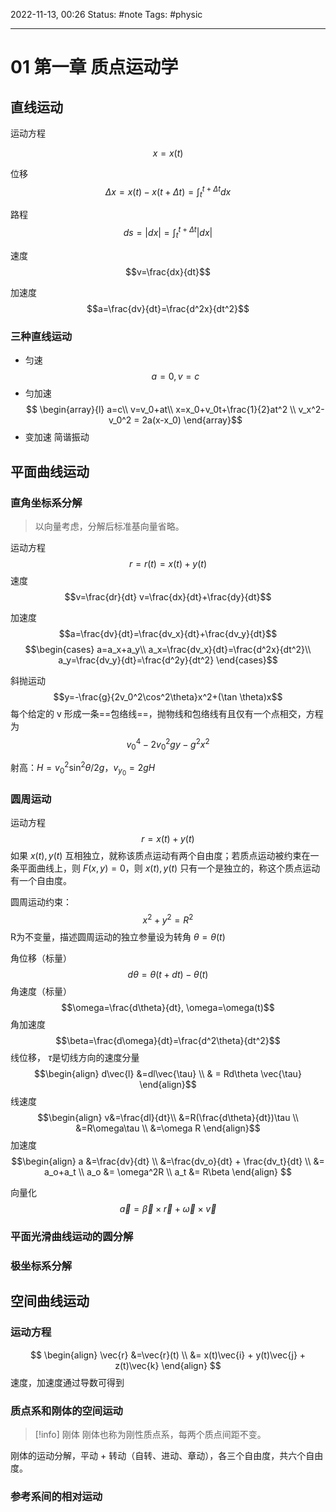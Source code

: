 2022-11-13, 00:26
Status: #note
Tags: #physic

---

# 01 第一章 质点运动学

## 直线运动

运动方程 

 $$x = x(t)$$

位移
 $$\Delta{x} = x(t) - x(t + \Delta{t}) = \int_t^{t+\Delta t}dx$$

路程
 $$ds = |dx|=\int_t^{t+\Delta t}|dx|$$

速度
 $$v=\frac{dx}{dt}$$

加速度
$$a=\frac{dv}{dt}=\frac{d^2x}{dt^2}$$

### 三种直线运动

- 匀速
$$a = 0, v = c$$
- 匀加速
$$
\begin{array}{l}
a=c\\
v=v_0+at\\
x=x_0+v_0t+\frac{1}{2}at^2 \\
v_x^2-v_0^2 = 2a(x-x_0)
\end{array}$$
- 变加速
简谐振动

## 平面曲线运动
### 直角坐标系分解

> 以向量考虑，分解后标准基向量省略。

运动方程
$$r = r(t)=x(t) + y(t)$$
速度
$$v=\frac{dr}{dt} v=\frac{dx}{dt}+\frac{dy}{dt}$$

加速度
$$a=\frac{dv}{dt}=\frac{dv_x}{dt}+\frac{dv_y}{dt}$$
$$\begin{cases}
a=a_x+a_y\\
a_x=\frac{dv_x}{dt}=\frac{d^2x}{dt^2}\\
a_y=\frac{dv_y}{dt}=\frac{d^2y}{dt^2}
\end{cases}$$

斜抛运动
$$y=-\frac{g}{2v_0^2\cos^2\theta}x^2+(\tan \theta)x$$
每个给定的 v 形成一条==包络线==，抛物线和包络线有且仅有一个点相交，方程为
$$v_0^4-2v_0^2gy-g^2x^2$$

射高：$H=v_0^2\sin^2\theta/2g$，$v_{y_0}=2gH$

### 圆周运动

运动方程
$$r=x(t)+y(t)$$
如果 $x(t), y(t)$ 互相独立，就称该质点运动有两个自由度；若质点运动被约束在一条平面曲线上，则 $F(x,y)=0$，则 $x(t),y(t)$ 只有一个是独立的，称这个质点运动有一个自由度。

圆周运动约束：
$$x^2+y^2=R^2$$
R为不变量，描述圆周运动的独立参量设为转角 $\theta = \theta(t)$

角位移（标量）
$$d\theta=\theta(t+dt)-\theta(t)$$
角速度（标量）
$$\omega=\frac{d\theta}{dt}, \omega=\omega(t)$$
角加速度
$$\beta=\frac{d\omega}{dt}=\frac{d^2\theta}{dt^2}$$
线位移， $\tau$是切线方向的速度分量
$$\begin{align}
d\vec{l} &=dl\vec{\tau} \\
& = Rd\theta \vec{\tau}
\end{align}$$
线速度
$$\begin{align}
v&=\frac{dl}{dt}\\
&=R(\frac{d\theta}{dt})\tau \\
&=R\omega\tau \\
&=\omega R
\end{align}$$
加速度
$$\begin{align}
a &=\frac{dv}{dt} \\
&=\frac{dv_o}{dt} + \frac{dv_t}{dt} \\
&= a_o+a_t \\
a_o &= \omega^2R \\
a_t &= R\beta
\end{align}
$$

向量化
$$\vec{a}=\vec{\beta} \times \vec{r} + \vec{\omega} \times \vec{v}$$

### 平面光滑曲线运动的圆分解

### 极坐标系分解

## 空间曲线运动

### 运动方程
$$
\begin{align}
\vec{r} &=\vec{r}(t) \\
&= x(t)\vec{i} + y(t)\vec{j} + z(t)\vec{k}
\end{align}
$$
速度，加速度通过导数可得到

### 质点系和刚体的空间运动

> [!info] 刚体
> 刚体也称为刚性质点系，每两个质点间距不变。

刚体的运动分解，平动 + 转动（自转、进动、章动），各三个自由度，共六个自由度。

### 参考系间的相对运动


